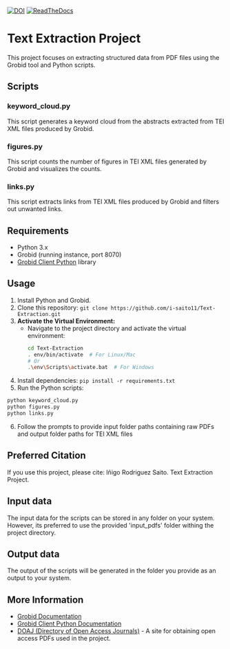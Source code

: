 [![DOI](https://zenodo.org/badge/763659834.svg)](https://zenodo.org/doi/10.5281/zenodo.10790932)
[![ReadTheDocs](https://img.shields.io/badge/Documentation-Read%20The%20Docs-brightgreen)](https://isaitotext-extraction.readthedocs.io/en/definitive/)





# Text Extraction Project

This project focuses on extracting structured data from PDF files using the Grobid tool and Python scripts.

## Scripts

### keyword_cloud.py

This script generates a keyword cloud from the abstracts extracted from TEI XML files produced by Grobid.

### figures.py

This script counts the number of figures in TEI XML files generated by Grobid and visualizes the counts.

### links.py

This script extracts links from TEI XML files produced by Grobid and filters out unwanted links.

## Requirements

- Python 3.x
- Grobid (running instance, port 8070)
- [Grobid Client Python](https://github.com/kermitt2/grobid_client_python) library

## Usage

1. Install Python and Grobid.
2. Clone this repository: `git clone https://github.com/i-saito11/Text-Extraction.git`
3. **Activate the Virtual Environment:**
   - Navigate to the project directory and activate the virtual environment:
     ```bash
     cd Text-Extraction
     . env/bin/activate  # For Linux/Mac
     # Or
     .\env\Scripts\activate.bat  # For Windows
     ```
4. Install dependencies: `pip install -r requirements.txt`
5. Run the Python scripts:

```bash
python keyword_cloud.py
python figures.py
python links.py
```
6. Follow the prompts to provide input folder paths containing raw PDFs and output folder paths for TEI XML files

## Preferred Citation

If you use this project, please cite:
Iñigo Rodriguez Saito. Text Extraction Project.

## Input data

The input data for the scripts can be stored in any folder on your system. However, its preferred to use the provided 'input_pdfs' folder withing the project directory. 

## Output data

The output of the scripts will be generated in the folder you provide as an output to your system. 

## More Information

- [Grobid Documentation](https://grobid.readthedocs.io/en/latest/)
- [Grobid Client Python Documentation](https://github.com/kermitt2/grobid_client_python?tab=readme-ov-file#using-the-client-in-your-python)
- [DOAJ (Directory of Open Access Journals)](https://doaj.org) - A site for obtaining open access PDFs used in the project.

